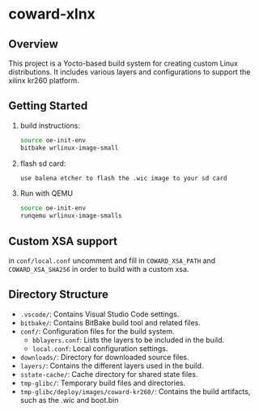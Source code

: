 # coward-xlnx

## Overview
This project is a Yocto-based build system for creating custom Linux distributions. It includes various layers and configurations to support the xilinx kr260 platform.

## Getting Started
1. build instructions:
   ```sh
   source oe-init-env
   bitbake wrlinux-image-small
2. flash sd card:
    ```sh
    use balena etcher to flash the .wic image to your sd card
3. Run with QEMU
   ```sh
   source oe-init-env
   runqemu wrlinux-image-smalls
## Custom XSA support
  in `conf/local.conf` uncomment and fill in `COWARD_XSA_PATH` and `COWARD_XSA_SHA256` in order to build with a custom xsa.

## Directory Structure
- `.vscode/`: Contains Visual Studio Code settings.
- `bitbake/`: Contains BitBake build tool and related files.
- `conf/`: Configuration files for the build system.
  - `bblayers.conf`: Lists the layers to be included in the build.
  - `local.conf`: Local configuration settings.
- `downloads/`: Directory for downloaded source files.
- `layers/`: Contains the different layers used in the build.
- `sstate-cache/`: Cache directory for shared state files.
- `tmp-glibc/`: Temporary build files and directories.
- `tmp-glibc/deploy/images/coward-kr260/`: Contains the build artifacts, such as the .wic and boot.bin
